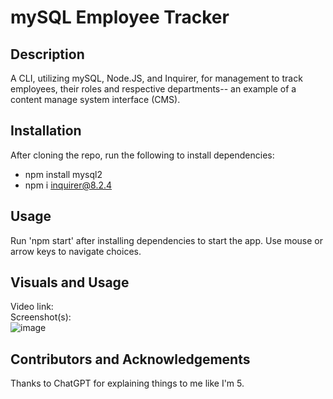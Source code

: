 # mySQL Employee Tracker

## Description
A CLI, utilizing mySQL, Node.JS, and Inquirer, for management to track employees, their roles and respective departments-- an example of a content manage system interface (CMS). 

## Installation
After cloning the repo, run the following to install dependencies: 
- npm install mysql2
- npm i inquirer@8.2.4

## Usage
Run 'npm start' after installing dependencies to start the app.  Use mouse or arrow keys to navigate choices.

## Visuals and Usage
Video link: 
<br>
Screenshot(s):<br>
![image](https://user-images.githubusercontent.com/121777930/232960472-cdc61639-b015-40da-b799-6924667f8577.png)

## Contributors and Acknowledgements
Thanks to ChatGPT for explaining things to me like I'm 5. 
